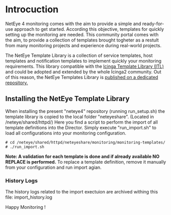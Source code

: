 # Introcuction

NetEye 4 monitoring comes with the aim to provide a simple and ready-for-use approach to get started.
According this objective, templates for quickly setting up the monitoring are needed. This community portal comes with the aim, to provide a collection of templates brought togheter as a restult from many monitoring projects and experience during real-world projects.

The NetEye Template Library is a collection of service templates, host templates and notification templates to implement quickly your monitoring requirements. This library compatible with the [Icinga Template Library (ITL)](https://icinga.com/docs/icinga2/latest/doc/10-icinga-template-library/) and could be adopted and extended by the whole Icinga2 community. Out of this reason, the NetEye Templates Library is [published on a dedicated repository.](https://github.com/zampat/icinga2-monitoring-templates)

## Installing the NetEye Template Library

When installing the present "neteye4" repository (running run_setup.sh) the template library is copied to the local folder "neteyeshare". (Located in /neteye/shared/httpd/)
Here you find a script to perform the import of all template definitions into the Director. Simply execute "run_import.sh" to load all configurations into your monitoring configuration.

```
# cd /neteye/shared/httpd/neteyeshare/monitoring/monitoring-templates/
# ./run_import.sh
```

**Note: A validation for each template is done and if already available NO REPLACE is performed.** To replace a template definition, remove it manually from your configuration and run import agian.

### History Logs

The history logs related to the import exectuion are archived withing this file: import_history.log


Happy Monitoring !
